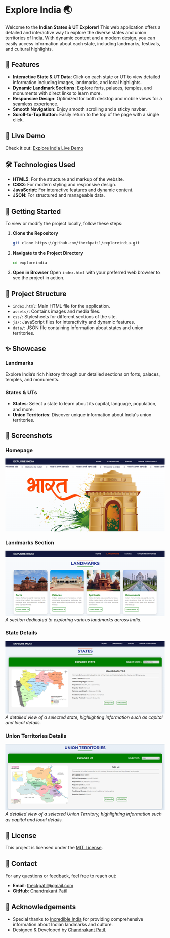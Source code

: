 # Explore India 🌏

Welcome to the **Indian States & UT Explorer**! This web application offers a detailed and interactive way to explore the diverse states and union territories of India. With dynamic content and a modern design, you can easily access information about each state, including landmarks, festivals, and cultural highlights.

## 🌟 Features

- **Interactive State & UT Data**: Click on each state or UT to view detailed information including images, landmarks, and local highlights.
- **Dynamic Landmark Sections**: Explore forts, palaces, temples, and monuments with direct links to learn more.
- **Responsive Design**: Optimized for both desktop and mobile views for a seamless experience.
- **Smooth Navigation**: Enjoy smooth scrolling and a sticky navbar.
- **Scroll-to-Top Button**: Easily return to the top of the page with a single click.

## 🚀 Live Demo

Check it out: [Explore India Live Demo](https://ourindia.vercel.app)

## 🛠 Technologies Used

- **HTML5**: For the structure and markup of the website.
- **CSS3**: For modern styling and responsive design.
- **JavaScript**: For interactive features and dynamic content.
- **JSON**: For structured and manageable data.

## 📂 Getting Started

To view or modify the project locally, follow these steps:

1. **Clone the Repository**
   ```bash
   git clone https://github.com/theckpatil/exploreindia.git
   ```

2. **Navigate to the Project Directory**
   ```bash
   cd exploreindia
   ```

3. **Open in Browser** 
   Open `index.html` with your preferred web browser to see the project in action.

## 📁 Project Structure

- `index.html`: Main HTML file for the application.
- `assets/`: Contains images and media files.
- `css/`: Stylesheets for different sections of the site.
- `js/`: JavaScript files for interactivity and dynamic features.
- `data/`: JSON file containing information about states and union territories.

## ✨ Showcase

### Landmarks
Explore India’s rich history through our detailed sections on forts, palaces, temples, and monuments.

### States & UTs
- **States**: Select a state to learn about its capital, language, population, and more.
- **Union Territories**: Discover unique information about India's union territories.

## 📸 Screenshots

### Homepage
![Homepage](./assets/images/screenshots/home.png)


### Landmarks Section
![Landmarks](./assets/images/screenshots/landamark.png)
*A section dedicated to exploring various landmarks across India.*

### State Details
![State Details](./assets/images/screenshots/state.png)
*A detailed view of a selected state, highlighting information such as capital and local details.*

### Union Territories Details
![State Details](./assets/images/screenshots/ut.png)
*A detailed view of a selected Union Territory, highlighting information such as capital and local details.*


## 📜 License

This project is licensed under the [MIT License](LICENSE).

## 📧 Contact

For any questions or feedback, feel free to reach out:

- **Email**: [theckpatil@gmail.com](mailto:theckpatil@gmail.com)
- **GitHub**: [Chandrakant Patil](https://github.com/theckpatil)

## 👏 Acknowledgements

- Special thanks to [Incredible India](https://www.incredibleindia.org) for providing comprehensive information about Indian landmarks and culture.
- Designed & Developed by [Chandrakant Patil](https://ckpatil.vercel.app/).

